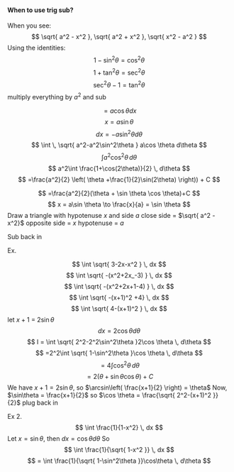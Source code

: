 #### When to use trig sub?
When you see:
$$
\sqrt{ a^2 - x^2 }, \sqrt{ a^2 + x^2 }, \sqrt{ x^2 - a^2 }
$$
Using the identities:
$$
1-\sin^2\theta = \cos^2\theta
$$
$$
1+\tan^2\theta = \sec^2\theta
$$
$$
\sec^2\theta-1 = \tan^2\theta
$$
multiply everything by $a^2$ and sub

$$
=a\cos \theta dx
$$
$$
x =a \sin \theta
$$
$$
dx = -a\sin^2\theta d\theta
$$
$$
\int  \, \sqrt{ a^2-a^2\sin^2\theta } a\cos \theta d\theta 
$$
$$
\int a^2 \cos^2\theta \, d\theta 
$$
$$
a^2\int \frac{1+\cos(2\theta)}{2} \, d\theta 
$$
$$
	=\frac{a^2}{2} \left( \theta +\frac{1}{2}\sin(2\theta) \right)) + C
$$

$$
=\frac{a^2}{2}(\theta + \sin \theta \cos \theta)+C
$$
$$
x = a\sin \theta \to \frac{x}{a} = \sin \theta
$$
Draw a triangle with hypotenuse $x$ and side $a$ 
close side = $\sqrt{ a^2 - x^2}$
opposite side = $x$
hypotenuse = $a$

Sub back in


Ex.

$$
\int \sqrt{ 3-2x-x^2 } \, dx 
$$
$$
\int \sqrt{ -(x^2+2x_-3) } \, dx 
$$
$$
\int \sqrt{ -(x^2+2x+1-4) } \, dx 
$$
$$
\int \sqrt{ -(x+1)^2 +4} \, dx 
$$
$$
\int \sqrt{ 4-(x+1)^2 } \, dx 
$$
let $x+1$ = $2\sin \theta$
$$
dx = 2\cos \theta d\theta
$$
$$
I = \int \sqrt{ 2^2-2^2\sin^2\theta }2\cos \theta \, d\theta 
$$
$$
=2^2\int \sqrt{ 1-\sin^2\theta }\cos \theta \, d\theta  
$$
$$
=4\int \cos ^2\theta \, d\theta 
$$
$$
 = 2(\theta+\sin \theta \cos \theta)+C
$$
We have $x+1 = 2\sin  \theta$, so $\arcsin\left( \frac{x+1}{2} \right) = \theta$
Now, $\sin\theta = \frac{x+1}{2}$
so $\cos \theta = \frac{\sqrt{ 2^2-(x+1)^2 }}{2}$
plug back in



Ex 2.
$$
\int \frac{1}{1-x^2} \, dx 
$$
Let $x = \sin \theta$, then $dx = \cos\theta d\theta$
So 
$$
\int \frac{1}{\sqrt{ 1-x^2 }} \, dx 
$$
$$
= \int \frac{1}{\sqrt{ 1-\sin^2\theta }}\cos\theta \, d\theta 
$$

